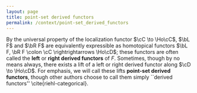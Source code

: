```yaml
---
layout: page
title: point-set derived functors
permalink: /context/point-set_derived_functors
---
```

By the universal property of the localization functor $\cC \to \Ho\cC$, $\bL F$ and $\bR F$ are equivalently expressible as homotopical functors $\bL F, \bR F \colon \cC \rightrightarrows \Ho\cD$; these functors are often called the **left** or **right derived functors** of $F$. Sometimes, though by no means always, there exists a lift of a left or right derived functor along $\cD \to \Ho\cD$. For emphasis, we will call these lifts **point-set derived functors**, though other authors choose to call them simply ``derived functors'' \cite{riehl-categorical}.
